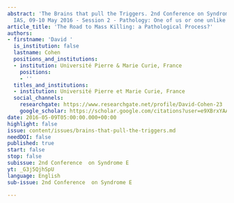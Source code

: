 ```yaml
---
abstract: 'The Brains that pull the Triggers. 2nd Conference on Syndrome E, Paris
  IAS, 09-10 May 2016 - Session 2 - Pathology: One of us or one unlike us?'
article_title: 'The Road to Mass Killing: a Pathological Process?'
authors:
- firstname: 'David '
  is_institution: false
  lastname: Cohen
  positions_and_institutions:
  - institution: Université Pierre & Marie Curie, France
    positions:
    - ''
  titles_and_institutions:
  - institution: Université Pierre et Marie Curie, France
  social_channels:
    researchgate: https://www.researchgate.net/profile/David-Cohen-23
    google_scholar: https://scholar.google.com/citations?user=e9XBrxYAAAAJ&hl=fr
date: 2016-05-09T05:00:00.000+00:00
highlight: false
issue: content/issues/brains-that-pull-the-triggers.md
needDOI: false
published: true
start: false
stop: false
subissue: 2nd Conference  on Syndrome E
yt: _G3j5QjhSpU
language: English
sub-issue: 2nd Conference  on Syndrome E

---
```

<Youtube yt="_G3j5QjhSpU" caption="The Road to Mass Killing: a Pathological Process?" start="false" stop="false"></Youtube>